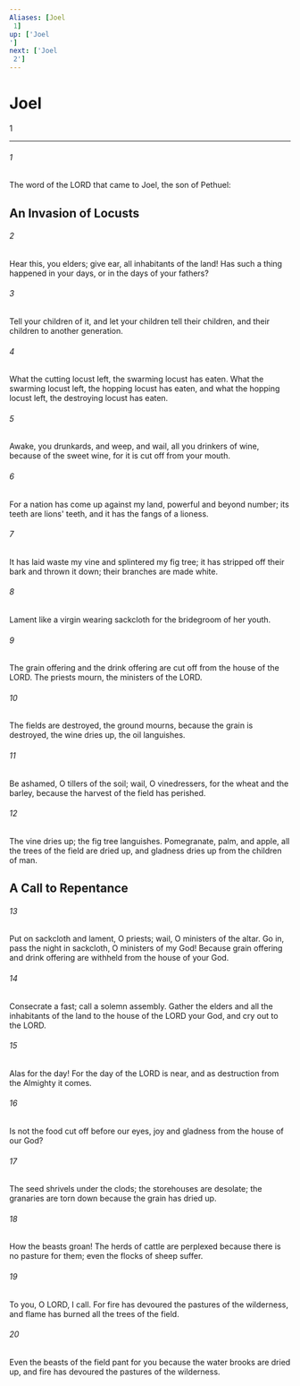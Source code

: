 ```yaml
---
Aliases: [Joel 1]
up: ['Joel']
next: ['Joel 2']
---
```

# Joel 1

***
 

###### 1 
The word of the LORD that came to Joel, the son of Pethuel:  ## An Invasion of Locusts  

###### 2 
Hear this, you elders;  give ear, all inhabitants of the land!  Has such a thing happened in your days,  or in the days of your fathers?   

###### 3 
Tell your children of it,  and let your children tell their children,  and their children to another generation.  

###### 4 
What the cutting locust left,  the swarming locust has eaten.  What the swarming locust left,  the hopping locust has eaten,  and what the hopping locust left,  the destroying locust has eaten.  

###### 5 
Awake, you drunkards, and weep,  and wail, all you drinkers of wine,  because of the sweet wine,  for it is cut off from your mouth.   

###### 6 
For a nation has come up against my land,  powerful and beyond number;  its teeth are lions' teeth,  and it has the fangs of a lioness.   

###### 7 
It has laid waste my vine  and splintered my fig tree;  it has stripped off their bark and thrown it down;  their branches are made white.  

###### 8 
Lament like a virgin wearing sackcloth  for the bridegroom of her youth.   

###### 9 
The grain offering and the drink offering are cut off  from the house of the LORD.  The priests mourn,  the ministers of the LORD.   

###### 10 
The fields are destroyed,  the ground mourns,  because the grain is destroyed,  the wine dries up,  the oil languishes.  

###### 11 
Be ashamed, O tillers of the soil;  wail, O vinedressers,  for the wheat and the barley,  because the harvest of the field has perished.   

###### 12 
The vine dries up;  the fig tree languishes.  Pomegranate, palm, and apple,  all the trees of the field are dried up,  and gladness dries up  from the children of man.  ## A Call to Repentance  

###### 13 
Put on sackcloth and lament, O priests;  wail, O ministers of the altar.  Go in, pass the night in sackcloth,  O ministers of my God!  Because grain offering and drink offering  are withheld from the house of your God.  

###### 14 
Consecrate a fast;  call a solemn assembly.  Gather the elders  and all the inhabitants of the land  to the house of the LORD your God,  and cry out to the LORD.  

###### 15 
Alas for the day!  For the day of the LORD is near,  and as destruction from the Almighty it comes.   

###### 16 
Is not the food cut off  before our eyes,  joy and gladness  from the house of our God?  

###### 17 
The seed shrivels under the clods;  the storehouses are desolate;  the granaries are torn down  because the grain has dried up.   

###### 18 
How the beasts groan!  The herds of cattle are perplexed  because there is no pasture for them;  even the flocks of sheep suffer.  

###### 19 
To you, O LORD, I call.  For fire has devoured  the pastures of the wilderness,  and flame has burned  all the trees of the field.   

###### 20 
Even the beasts of the field pant for you  because the water brooks are dried up,  and fire has devoured  the pastures of the wilderness.
